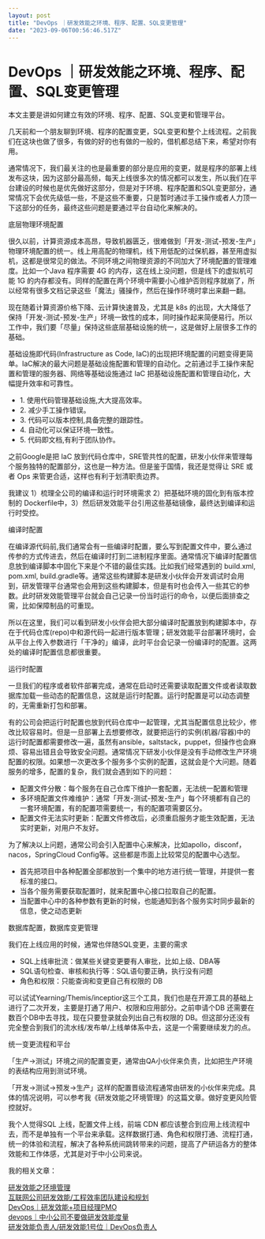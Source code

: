 ```yaml
---
layout: post
title: "DevOps ｜研发效能之环境、程序、配置、SQL变更管理"
date: "2023-09-06T00:56:46.517Z"
---
```

DevOps ｜研发效能之环境、程序、配置、SQL变更管理
=============================

本文主要是讲如何建立有效的环境、程序、配置、SQL变更和管理平台。

​几天前和一个朋友聊到环境、程序的配置变更，SQL变更和整个上线流程。之前我们在这块也做了很多，有做的好的也有做的一般的，借机都总结下来，希望对你有用。

通常情况下，我们最关注的也是最重要的部分是应用的变更，就是程序的部署上线发布这块，因为这部分最高频，每天上线很多次的情况都可以发生，所以我们在平台建设的时候也是优先做好这部分，但是对于环境、程序配置和SQL变更部分，通常情况下会优先级低一些，不是这些不重要，只是暂时通过手工操作或者人力顶一下这部分的任务，最终这些问题是要通过平台自动化来解决的。

底层物理环境配置

很久以前，计算资源成本高昂，导致机器匮乏，很难做到「开发-测试-预发-生产」物理环境配置的统一。线上用高配的物理机，线下用低配的过保机器，甚至用虚拟机，这都是很常见的做法。不同环境之间物理资源的不同加大了环境配置的管理难度。比如一个Java 程序需要 4G 的内存，这在线上没问题，但是线下的虚拟机可能 1G 的内存都没有。同样的配置在两个环境中需要小心维护否则程序就崩了，所以经常有很多文档记录这些「魔法」骚操作，然后在操作环境时拿出来翻一翻。

现在随着计算资源价格下降、云计算快速普及，尤其是 k8s 的出现，大大降低了保持「开发-测试-预发-生产」环境一致性的成本，同时操作起来简便易行。所以工作中，我们要「尽量」保持这些底层基础设施的统一，这是做好上层很多工作的基础。

基础设施即代码(Infrastructure as Code, IaC)的出现把环境配置的问题变得更简单。IaC解决的最大问题是基础设施配置和管理的自动化。之前通过手工操作来配置和管理的服务器、网络等基础设施通过 IaC 把基础设施配置和管理自动化，大幅提升效率和可靠性。

*   1\. 使用代码管理基础设施,大大提高效率。
*   2\. 减少手工操作错误。
*   3\. 代码可以版本控制,具备完整的跟踪性。
*   4\. 自动化可以保证环境一致性。
*   5\. 代码即文档,有利于团队协作。

之前Google是把 IaC 放到代码仓库中，SRE管共性的配置，研发小伙伴来管理每个服务独特的配置部分，这也是一种方法。但是鉴于国情，我还是觉得让 SRE 或者 Ops 来管更合适，这样也有利于划清职责边界。

我建议 1）梳理全公司的编译和运行时环境需求 2）把基础环境的固化到有版本控制的 Dockerfile中，3）然后研发效能平台引用这些基础镜像，最终达到编译和运行时受控。

编译时配置

在编译源代码前,我们通常会有一些编译时配置，要么写到配置文件中，要么通过传参的方式传进去，然后在编译时打到二进制程序里面。通常情况下编译时配置信息放到编译脚本中固化下来是个不错的最佳实践。比如我们经常遇到的 build.xml, pom.xml, build.gradle等。通常这些构建脚本是研发小伙伴会开发调试时会用到，研发管理平台通常也会用到这些构建脚本，但是有时也会传入一些其它的参数。此时研发效能管理平台就会自己记录一份当时运行的命令，以便后面排查之需，比如保障制品的可重现。

所以在这里，我们可以看到研发小伙伴会把大部分编译时配置放到构建脚本中，存在于代码仓库(repo)中和源代码一起进行版本管理；研发效能平台部署环境时，会从平台上传入参数进行「干净的」编译，此时平台会记录一份编译时的配置。这两处的编译时配置信息都很重要。

运行时配置

一旦我们的程序或者软件部署完成，通常在启动时还需要读取配置文件或者读取数据库加载一些动态的配置信息，这就是运行时配置。运行时配置是可以动态调整的，无需重新打包和部署。

有的公司会把运行时配置也放到代码仓库中一起管理，尤其当配置信息比较少，修改比较容易时。但是一旦部署上去想要修改，就要把运行的实例(机器/容器)中的运行时配置都需要修改一遍，虽然有ansible，saltstack，puppet，但操作也会麻烦、容易出错且会导致安全问题。通常情况下研发小伙伴是没有手动修改生产环境配置的权限。如果想一次更改多个服务多个实例的配置，这就会是个大问题。随着服务的增多，配置的复杂，我们就会遇到如下的问题：

*   配置文件分散：每个服务在自己仓库下维护一套配置，无法统一配置和管理
*   多环境配置文件难维护：通常「开发-测试-预发-生产」每个环境都有自己的一套环境配置，有的配置项需要统一，有的配置项需要区分。
*   配置文件无法实时更新：配置文件修改后，必须重启服务才能生效配置，无法实时更新，对用户不友好。

为了解决以上问题，通常公司会引入配置中心来解决，比如apollo，disconf，nacos，SpringCloud Config等。这些都是市面上比较常见的配置中心选型。

*   首先把项目中各种配置全部都放到一个集中的地方进行统一管理，并提供一套标准的接口。
*   当各个服务需要获取配置时，就来配置中心接口拉取自己的配置。
*   当配置中心中的各种参数有更新的时候，也能通知到各个服务实时同步最新的信息，使之动态更新

数据库配置，数据库变更管理

我们在上线应用的时候，通常也伴随SQL变更，主要的需求

*   SQL上线审批流：做某些关键变更要有人审批，比如上级、DBA等
*   SQL语句检查、审核和执行等：SQL语句要正确，执行没有问题
*   角色和权限：只能查询和变更自己有权限的 DB

可以试试Yearning/Themis/inceptior这三个工具，我们也是在开源工具的基础上进行了二次开发，主要是打通了用户、权限和应用部分。之前申请个DB 还需要在数百个DB中去寻找，现在只要登录就会列出自己有权限的 DB。但这部分还没有完全整合到我们的流水线/发布单/上线单体系中去，这是一个需要继续发力的点。

统一变更流程和平台

「生产->测试」环境之间的配置变更，通常由QA小伙伴来负责，比如把生产环境的表结构应用到测试环境。

「开发->测试->预发->生产」这样的配置晋级流程通常由研发的小伙伴来完成。具体的情况说明，可以参考我《研发效能之环境管理》的这篇文章。做好变更风险管控就好。

我个人觉得SQL 上线，配置文件上线，前端 CDN 都应该整合到应用上线流程中去，而不是单独有一个平台来承载。这样数据打通、角色和权限打通、流程打通，统一的体验和流程，解决了各种系统间跳转带来的问题，提高了产研运各方的整体效能和工作体感，尤其是对于中小公司来说。

我的相关文章：

[研发效能之环境管理](http://mp.weixin.qq.com/s?__biz=MzA4NDEwMTEyNg==&mid=2651748051&idx=1&sn=ffb2e756092c21cc82faeff91e61a773&chksm=841687bab3610eac574fb0d2bb7276e65bee85443fa6d572f489511c13de35cd892cd0094b33&scene=21#wechat_redirect)  
[互联网公司研发效能/工程效率团队建设和规划](http://mp.weixin.qq.com/s?__biz=MzA4NDEwMTEyNg==&mid=2651747785&idx=1&sn=61a7b54bfaeeadd46c99b61224a7b164&chksm=841684a0b3610db64ddf614cea3050eebda1a3c52c7ac157ad6bf69d9a76bf9311f00534f1cd&scene=21#wechat_redirect)  
[DevOps｜研发效能+项目经理PMO](http://mp.weixin.qq.com/s?__biz=MzA4NDEwMTEyNg==&mid=2651748436&idx=1&sn=4ec8938afb33fffa9149efac73a1948c&chksm=8416893db361002b762c660659d1a01c5fe3eabbf8c5b2f9835d4e1dd644c57b85a8137cf4fb&scene=21#wechat_redirect)  
[devops｜中小公司不要做研发效能度量](http://mp.weixin.qq.com/s?__biz=MzA4NDEwMTEyNg==&mid=2651748407&idx=1&sn=d7d4e7caf493113504f76449844629bd&chksm=8416895eb36100481ebe57a857ad31ea0bb58b386dfb935c9755e28b3eadfbd29ff2204947a3&scene=21#wechat_redirect)  
[研发效能负责人/研发效能1号位｜DevOps负责人](http://mp.weixin.qq.com/s?__biz=MzA4NDEwMTEyNg==&mid=2651748361&idx=1&sn=2adfdca10a994ff4fcb422e250e2068c&chksm=84168960b3610076b39a2fec10aeaa9ff0ea83af65b3ba7f6e248f5d5f3ef8c1ad7caaee810c&scene=21#wechat_redirect)